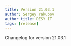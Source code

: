 ```yaml
---
title: Version 21.03.1
author: Sergey Yakubov
author_title: DESY IT
tags: [release]
---
```


Changelog for version 21.03.1
